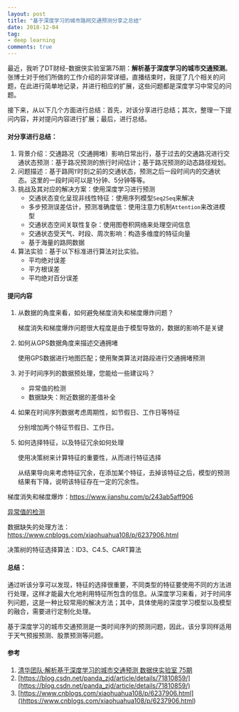```yaml
---
layout: post
title: "基于深度学习的城市路网交通预测分享之总结"
date: 2018-12-04
tag:
- deep learning
comments: true
---
```


最近，我听了DT财经-数据侠实验室第75期：**解析基于深度学习的城市交通预测**。张博士对于他们所做的工作介绍的非常详细，直播结束时，我提了几个相关的问题，在此进行简单地记录，并进行相应的扩展，这些问题都是深度学习中常见的问题。

接下来，从以下几个方面进行总结：首先，对该分享进行总结；其次，整理一下提问内容，并对提问内容进行扩展；最后，进行总结。

#### 对分享进行总结：

1. 背景介绍：交通路况（交通拥堵）影响日常出行，基于过去的交通路况进行交通状态预测：基于路况预测的旅行时间估计；基于路况预测的动态路径规划。
2. 问题描述：基于路网`T`时刻之前的交通状态，预测之后一段时间内的交通状态。这里的一段时间可以是1分钟、5分钟等等。
3. 挑战及其对应的解决方案：使用深度学习进行预测
   + 交通状态变化呈现非线性特征：使用序列模型`Seq2Seq`来解决
   + 多步预测误差估计，预测准确度低：使用注意力机制`Attention`来改进模型
   + 交通状态空间关联性复杂：使用图卷积网络来处理空间信息
   + 交通状态受天气、时段、周次影响：构造多维度的特征向量
   + 基于海量的路网数据
4. 算法实验：基于以下标准进行算法对比实验。
   + 平均绝对误差
   + 平方根误差
   + 平均绝对百分误差

#### 提问内容

1. 从数据的角度来看，如何避免梯度消失和梯度爆炸问题？

   梯度消失和梯度爆炸问题很大程度是由于模型导致的，数据的影响不是关键

2. 如何从GPS数据角度来描述交通拥堵

   使用GPS数据进行地图匹配；使用聚类算法对路段进行交通拥堵预测

3. 对于时间序列的数据预处理，您能给一些建议吗？

   + 异常值的检测
   + 数据缺失：附近数据的差值补全

4. 如果在时间序列数据考虑周期性，如节假日、工作日等特征

   分别增加两个特征节假日、工作日。

5. 如何选择特征，以及特征冗余如何处理

   使用决策树来计算特征的重要性，从而进行特征选择

   从结果导向来考虑特征冗余，在添加某个特征，去掉该特征之后，模型的预测结果有下降，说明该特征存在一定的冗余性。

梯度消失和梯度爆炸：https://www.jianshu.com/p/243ab5aff906

[异常值的检测](https://blog.csdn.net/panda_zjd/article/details/71810859/)

数据缺失的处理方法：https://www.cnblogs.com/xiaohuahua108/p/6237906.html

决策树的特征选择算法：ID3、C4.5、CART算法

#### 总结：

通过听该分享可以发现，特征的选择很重要，不同类型的特征要使用不同的方法进行处理，这样才能最大化地利用特征所包含的信息。从深度学习来看，对于时间序列问题，这是一种比较常用的解决方法；其中，具体使用的深度学习模型以及模型的融合，需要进行定制化处理。

基于深度学习的城市交通预测是一类时间序列的预测问题，因此，该分享同样适用于天气预报预测、股票预测等问题。

#### 参考

1. [清华团队·解析基于深度学习的城市交通预测 数据侠实验室 75期](https://www.dtcj.com/lab/4110)
2. [https://blog.csdn.net/panda_zjd/article/details/71810859/](https://blog.csdn.net/panda_zjd/article/details/71810859/)
3. [https://www.cnblogs.com/xiaohuahua108/p/6237906.html]()https://www.cnblogs.com/xiaohuahua108/p/6237906.html)
